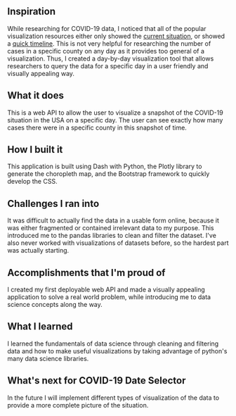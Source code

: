 ## Inspiration
While researching for COVID-19 data, I noticed that all of the popular visualization resources either only showed the [current situation](https://www.nytimes.com/interactive/2020/us/coronavirus-us-cases.html), or showed a [quick timeline](https://kitware.github.io/covid-19-vis/). This is not very helpful for researching the number of cases in a specific county on any day as it provides too general of a visualization. Thus, I created a day-by-day visualization tool that allows researchers to query the data for a specific day in a user friendly and visually appealing way.

## What it does
This is a web API to allow the user to visualize a snapshot of the COVID-19 situation in the USA on a specific day. The user can see exactly how many cases there were in a specific county in this snapshot of time. 

## How I built it
This application is built using Dash with Python, the Plotly library to generate the choropleth map, and the Bootstrap framework to quickly develop the CSS.

## Challenges I ran into
It was difficult to actually find the data in a usable form online, because it was either fragmented or contained irrelevant data to my purpose. This introduced me to the pandas libraries to clean and filter the dataset. I've also never worked with visualizations of datasets before, so the hardest part was actually starting.

## Accomplishments that I'm proud of
I created my first deployable web API and made a visually appealing application to solve a real world problem, while introducing me to data science concepts along the way.

## What I learned
I learned the fundamentals of data science through cleaning and filtering data and how to make useful visualizations by taking advantage of python's many data science libraries.

## What's next for COVID-19 Date Selector
In the future I will implement different types of visualization of the data to provide a more complete picture of the situation.
